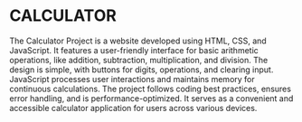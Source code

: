 # CALCULATOR

The Calculator Project is a website developed using HTML, CSS, and JavaScript. It features a user-friendly interface for basic arithmetic operations, like addition, subtraction, multiplication, and division. The design is simple, with buttons for digits, operations, and clearing input. JavaScript processes user interactions and maintains memory for continuous calculations. The project follows coding best practices, ensures error handling, and is performance-optimized. It serves as a convenient and accessible calculator application for users across various devices.